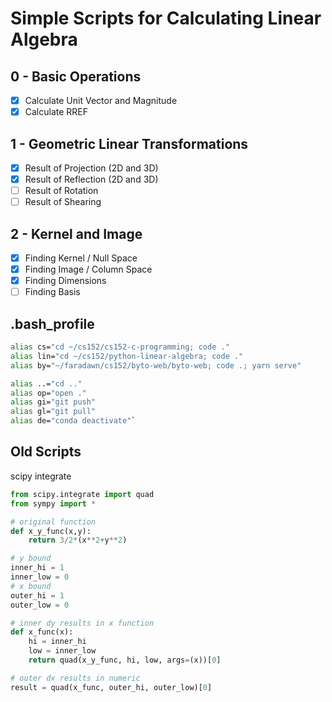 # Simple Scripts for Calculating Linear Algebra

## 0 - Basic Operations
- [x] Calculate Unit Vector and Magnitude
- [x] Calculate RREF

## 1 - Geometric Linear Transformations
- [x] Result of Projection (2D and 3D)
- [x] Result of Reflection (2D and 3D)
- [ ] Result of Rotation
- [ ] Result of Shearing

## 2 - Kernel and Image
- [x] Finding Kernel / Null Space
- [x] Finding Image / Column Space
- [x] Finding Dimensions
- [ ] Finding Basis

## .bash_profile
```bash
alias cs="cd ~/cs152/cs152-c-programming; code ."
alias lin="cd ~/cs152/python-linear-algebra; code ."
alias by="~/faradawn/cs152/byto-web/byto-web; code .; yarn serve"

alias ..="cd .."
alias op="open ."
alias gi="git push"
alias gl="git pull"
alias de="conda deactivate"`
```


## Old Scripts
scipy integrate
```py
from scipy.integrate import quad
from sympy import *

# original function 
def x_y_func(x,y):
    return 3/2*(x**2+y**2)

# y bound
inner_hi = 1
inner_low = 0
# x bound
outer_hi = 1
outer_low = 0

# inner dy results in x function
def x_func(x):
    hi = inner_hi
    low = inner_low
    return quad(x_y_func, hi, low, args=(x))[0]

# outer dx results in numeric
result = quad(x_func, outer_hi, outer_low)[0]
```
